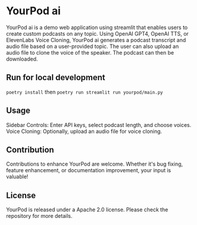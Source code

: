 # YourPod ai
YourPod ai is a demo web application using streamlit that enables users to create custom podcasts on any topic.
Using OpenAI GPT4, OpenAI TTS, or ElevenLabs Voice Cloning, YourPod ai generates a podcast transcript and audio file based on a user-provided topic.
The user can also upload an audio file to clone the voice of the speaker. The podcast can then be downloaded.

## Run for local development
`
poetry install
`
then
`
poetry run streamlit run yourpod/main.py
`

## Usage
Sidebar Controls: Enter API keys, select podcast length, and choose voices.
Voice Cloning: Optionally, upload an audio file for voice cloning.

## Contribution
Contributions to enhance YourPod are welcome. Whether it's bug fixing, feature enhancement, or documentation improvement, your input is valuable!

## License
YourPod is released under a Apache 2.0 license. Please check the repository for more details.

